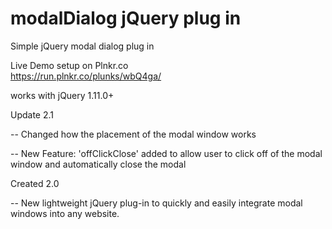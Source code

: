 # modalDialog jQuery plug in
Simple jQuery modal dialog plug in

Live Demo setup on Plnkr.co   
https://run.plnkr.co/plunks/wbQ4ga/

works with jQuery 1.11.0+

Update 2.1

-- Changed how the placement of the modal window works

-- New Feature: 'offClickClose' added to allow user to click off of the modal window and automatically close the modal

Created 2.0

-- New lightweight jQuery plug-in to quickly and easily integrate modal windows into any website.
